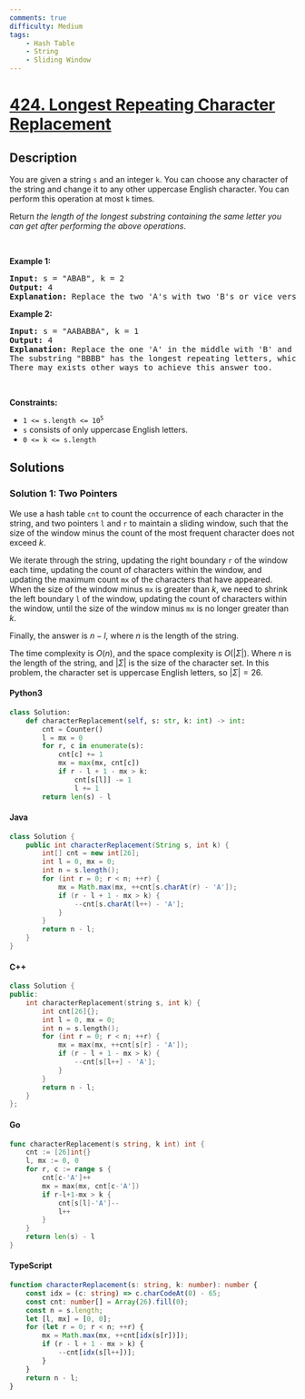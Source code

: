 ```yaml
---
comments: true
difficulty: Medium
tags:
    - Hash Table
    - String
    - Sliding Window
---
```


<!-- problem:start -->

# [424. Longest Repeating Character Replacement](https://leetcode.com/problems/longest-repeating-character-replacement)

## Description

<!-- description:start -->

<p>You are given a string <code>s</code> and an integer <code>k</code>. You can choose any character of the string and change it to any other uppercase English character. You can perform this operation at most <code>k</code> times.</p>

<p>Return <em>the length of the longest substring containing the same letter you can get after performing the above operations</em>.</p>

<p>&nbsp;</p>
<p><strong class="example">Example 1:</strong></p>

<pre>
<strong>Input:</strong> s = &quot;ABAB&quot;, k = 2
<strong>Output:</strong> 4
<strong>Explanation:</strong> Replace the two &#39;A&#39;s with two &#39;B&#39;s or vice versa.
</pre>

<p><strong class="example">Example 2:</strong></p>

<pre>
<strong>Input:</strong> s = &quot;AABABBA&quot;, k = 1
<strong>Output:</strong> 4
<strong>Explanation:</strong> Replace the one &#39;A&#39; in the middle with &#39;B&#39; and form &quot;AABBBBA&quot;.
The substring &quot;BBBB&quot; has the longest repeating letters, which is 4.
There may exists other ways to achieve this answer too.</pre>

<p>&nbsp;</p>
<p><strong>Constraints:</strong></p>

<ul>
	<li><code>1 &lt;= s.length &lt;= 10<sup>5</sup></code></li>
	<li><code>s</code> consists of only uppercase English letters.</li>
	<li><code>0 &lt;= k &lt;= s.length</code></li>
</ul>

<!-- description:end -->

## Solutions

<!-- solution:start -->

### Solution 1: Two Pointers

We use a hash table `cnt` to count the occurrence of each character in the string, and two pointers `l` and `r` to maintain a sliding window, such that the size of the window minus the count of the most frequent character does not exceed $k$.

We iterate through the string, updating the right boundary `r` of the window each time, updating the count of characters within the window, and updating the maximum count `mx` of the characters that have appeared. When the size of the window minus `mx` is greater than $k$, we need to shrink the left boundary `l` of the window, updating the count of characters within the window, until the size of the window minus `mx` is no longer greater than $k$.

Finally, the answer is $n - l$, where $n$ is the length of the string.

The time complexity is $O(n)$, and the space complexity is $O(|\Sigma|)$. Where $n$ is the length of the string, and $|\Sigma|$ is the size of the character set. In this problem, the character set is uppercase English letters, so $|\Sigma| = 26$.

<!-- tabs:start -->

#### Python3

```python
class Solution:
    def characterReplacement(self, s: str, k: int) -> int:
        cnt = Counter()
        l = mx = 0
        for r, c in enumerate(s):
            cnt[c] += 1
            mx = max(mx, cnt[c])
            if r - l + 1 - mx > k:
                cnt[s[l]] -= 1
                l += 1
        return len(s) - l
```

#### Java

```java
class Solution {
    public int characterReplacement(String s, int k) {
        int[] cnt = new int[26];
        int l = 0, mx = 0;
        int n = s.length();
        for (int r = 0; r < n; ++r) {
            mx = Math.max(mx, ++cnt[s.charAt(r) - 'A']);
            if (r - l + 1 - mx > k) {
                --cnt[s.charAt(l++) - 'A'];
            }
        }
        return n - l;
    }
}
```

#### C++

```cpp
class Solution {
public:
    int characterReplacement(string s, int k) {
        int cnt[26]{};
        int l = 0, mx = 0;
        int n = s.length();
        for (int r = 0; r < n; ++r) {
            mx = max(mx, ++cnt[s[r] - 'A']);
            if (r - l + 1 - mx > k) {
                --cnt[s[l++] - 'A'];
            }
        }
        return n - l;
    }
};
```

#### Go

```go
func characterReplacement(s string, k int) int {
	cnt := [26]int{}
	l, mx := 0, 0
	for r, c := range s {
		cnt[c-'A']++
		mx = max(mx, cnt[c-'A'])
		if r-l+1-mx > k {
			cnt[s[l]-'A']--
			l++
		}
	}
	return len(s) - l
}
```

#### TypeScript

```ts
function characterReplacement(s: string, k: number): number {
    const idx = (c: string) => c.charCodeAt(0) - 65;
    const cnt: number[] = Array(26).fill(0);
    const n = s.length;
    let [l, mx] = [0, 0];
    for (let r = 0; r < n; ++r) {
        mx = Math.max(mx, ++cnt[idx(s[r])]);
        if (r - l + 1 - mx > k) {
            --cnt[idx(s[l++])];
        }
    }
    return n - l;
}
```

<!-- tabs:end -->

<!-- solution:end -->

<!-- problem:end -->
